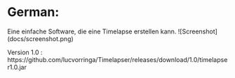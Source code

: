 <p><h1>German:</h1></p>
  Eine einfache Software, die eine Timelapse erstellen kann. 
  ![Screenshot](docs/screenshot.png)
  <br />
  <p>Version 1.0 : https://github.com/lucvorringa/Timelapser/releases/download/1.0/timelapser1.0.jar</p>
 

